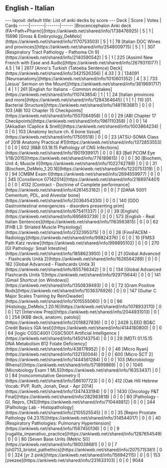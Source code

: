 <h2>English  -  Italian</h2>
---
layout: default
title: List of anki decks by score
---
Deck | Score | Votes | Cards
-----|-------|-------|------
[Brocencephalon Anki deck (FA+Path+Pharm)](https://ankiweb.net/shared/info/1738476925) | 5 | 1 | 15696
[Gross & Embryology_DeMelo](https://ankiweb.net/shared/info/1170753503) | 5 | 1 | 78
[Italian DOC Wines and provinces](https://ankiweb.net/shared/info/2548009715) | 5 | 1 | 307
[Respiratory Tract Pathology - Pathoma Ch 9](https://ankiweb.net/shared/info/2140590542) | 5 | 1 | 225
[Assimil New French with Ease and Audio](https://ankiweb.net/shared/info/2679311077) | 4.5 | 14 | 2617
[Anno's Turkish (Tatoeba Sentence) Deck](https://ankiweb.net/shared/info/3421526356) | 4.33 | 3 | 134091
[Neuroanatomy](https://ankiweb.net/shared/info/1010601352) | 4 | 3 | 733
[Jesus' Sermon on the Mount](https://ankiweb.net/shared/info/3619691717) | 4 | 1 | 261
[English for Italians - Common mistakes](https://ankiweb.net/shared/info/110743854) | 1 | 1 | 24
[Italian provinces and more](https://ankiweb.net/shared/info/1284364645) | 1 | 1 | 110
[01. Bacterial Structure](https://ankiweb.net/shared/info/1481163681) | 0 | 0 | 103
[ABI 102 Chapter 15 Checkpoints](https://ankiweb.net/shared/info/1507084958) | 0 | 0 | 29
[ABI Chapter 17 Checkpoints](https://ankiweb.net/shared/info/1961110358) | 0 | 0 | 14
[Akkadian (Caplice & Snell)](https://ankiweb.net/shared/info/1003864234) | 0 | 0 | 103
[Anatomy lecture ch. 6 bone tissue](https://ankiweb.net/shared/info/17505518) | 0 | 0 | 23
[ATSU-SOMA Class of 2018 Anatomy Practical #1](https://ankiweb.net/shared/info/1372853553) | 0 | 0 | 602
[B&B 03.18.15 Pathology of CNS Infections](https://ankiweb.net/shared/info/1901939917) | 0 | 0 | 83
[Bell PCOM Eye 1/18/2015](https://ankiweb.net/shared/info/776189815) | 0 | 0 | 30
[Biochem, Unit 4; Muscle II](https://ankiweb.net/shared/info/1022742789) | 0 | 0 | 31
[Biochem_DeMelo_1.20.16](https://ankiweb.net/shared/info/1220751319) | 0 | 0 | 94
[CMBM Exam I](https://ankiweb.net/shared/info/2694559977) | 0 | 0 | 345
[Consilience 07142014](https://ankiweb.net/shared/info/2188974401) | 0 | 0 | 4132
[Contract - Doctrine of Complete performance](https://ankiweb.net/shared/info/4261453182) | 0 | 0 | 7
[DANA 5001: Cementum, PDL, and Alveolar bone](https://ankiweb.net/shared/info/2036454330) | 0 | 0 | 140
[DDO Gastrointestinal emergencies - disorders presenting prim](https://ankiweb.net/shared/info/675411337) | 0 | 0 | 39
[English](https://ankiweb.net/shared/info/695693739) | 0 | 0 | 573
[English - Real Italian Sentences](https://ankiweb.net/shared/info/1163563815) | 0 | 0 | 62
[FHB L3: Striated Muscle Physiology](https://ankiweb.net/shared/info/232395375) | 0 | 0 | 28
[FinnFACEM - Radiology](https://ankiweb.net/shared/info/99824376) | 0 | 0 | 10
[FMS3 Path Katz review](https://ankiweb.net/shared/info/999895102) | 0 | 0 | 270
[GI Pathology: Small Intestine](https://ankiweb.net/shared/info/1858623950) | 0 | 0 | 21
[Global Advanced -  Flashcards Unità 2](https://ankiweb.net/shared/info/1626564289) | 0 | 0 | 182
[Global Advanced -  Flashcards Unità 3](https://ankiweb.net/shared/info/855766342) | 0 | 0 | 134
[Global Advanced Flashcards Unità 1](https://ankiweb.net/shared/info/929715644) | 0 | 0 | 141
[Gmail Shortcut (on Windows)](https://ankiweb.net/shared/info/1350839493) | 0 | 0 | 72
[Gram Positive Rods](https://ankiweb.net/shared/info/1036376926) | 0 | 0 | 147
[Guitar C Major Scales Training by ReinOwader](https://ankiweb.net/shared/info/1015555060) | 0 | 0 | 96
[Histology_DeMelo_1.20.16](https://ankiweb.net/shared/info/1078933170) | 0 | 0 | 121
[Interview Prep](https://ankiweb.net/shared/info/2044931013) | 0 | 0 | 254
[KBB deck, anatomi, patoloji](https://ankiweb.net/shared/info/2016827836) | 0 | 0 | 2428
[LEED BD&C Credit Basics (GA test)](https://ankiweb.net/shared/info/4144180800) | 0 | 0 | 64
[logic CGSC4001 CGSC5001 Artificial Intelligence ](https://ankiweb.net/shared/info/1450143754) | 0 | 0 | 29
[MDTI 01.15.15 DNA Metabolism B12 Folate Deficiency](https://ankiweb.net/shared/info/438178952) | 0 | 0 | 46
[Micro Ryan](https://ankiweb.net/shared/info/132130044) | 0 | 0 | 600
[Micro SCT 2](https://ankiweb.net/shared/info/1444561284) | 0 | 0 | 103
[Microbiology (Rhena)](https://ankiweb.net/shared/info/571899869) | 0 | 0 | 1045
[Microbiology Exam 1 MLS](https://ankiweb.net/shared/info/16353437) | 0 | 0 | 84
[noncommutative Geometry I](https://ankiweb.net/shared/info/586107723) | 0 | 0 | 412
[Oak Hill Hebrew Vocab: PVP, Ruth, Jonah, Deut - Apr 2014](https://ankiweb.net/shared/info/1347433194) | 0 | 0 | 1430
[Oncology P&T Final](https://ankiweb.net/shared/info/282983818) | 0 | 0 | 80
[Pathology - GI, Repro, CNS](https://ankiweb.net/shared/info/710448812) | 0 | 0 | 244
[Pathology Lab - Histopathology](https://ankiweb.net/shared/info/2105525545) | 0 | 0 | 35
[Repro Prostate Pathology 04.23.15](https://ankiweb.net/shared/info/314544017) | 0 | 0 | 40
[Respiratory Pathologies: Pulmonary Hypertension](https://ankiweb.net/shared/info/1567450136) | 0 | 0 | 9
[rugalita_imperativo_practice](https://ankiweb.net/shared/info/1287654549) | 0 | 0 | 80
[Seven Base Units (Metric SI)](https://ankiweb.net/shared/info/180038681) | 0 | 0 | 7
[sh0713_bristol_pathethics](https://ankiweb.net/shared/info/2075715361) | 0 | 0 | 324
[yr 2 pink](https://ankiweb.net/shared/info/156942115) | 0 | 0 | 153
[zeezee](https://ankiweb.net/shared/info/231633103) | 0 | 0 | 9044
